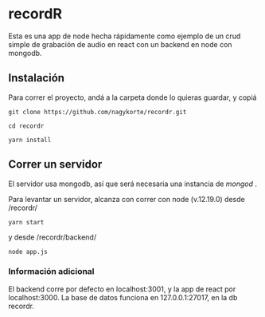 # recordR

Esta es una app de node hecha rápidamente como ejemplo de un crud simple de grabación de audio en react con un backend en node con mongodb.

## Instalación

Para correr el proyecto, andá a la carpeta donde lo quieras guardar, y copiá

    git clone https://github.com/nagykorte/recordr.git

    cd recordr

    yarn install

## Correr un servidor

El servidor usa mongodb, así que será necesaria una instancia de *mongod* .

Para levantar un servidor, alcanza con correr con node (v.12.19.0) desde /recordr/

    yarn start

y desde /recordr/backend/

    node app.js

### Información adicional

El backend corre por defecto en localhost:3001, y la app de react por localhost:3000.
La base de datos funciona en 127.0.0.1:27017, en la db recordr.


